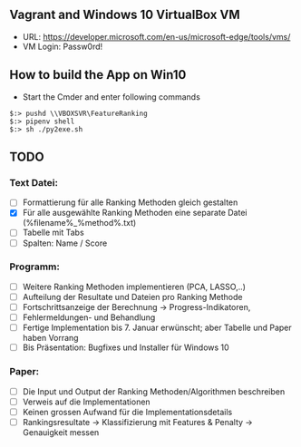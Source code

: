 ## Vagrant and Windows 10 VirtualBox VM

* URL: https://developer.microsoft.com/en-us/microsoft-edge/tools/vms/
* VM Login: Passw0rd!

## How to build the App on Win10

* Start the Cmder and enter following commands

```
$:> pushd \\VBOXSVR\FeatureRanking
$:> pipenv shell
$:> sh ./py2exe.sh
```

## TODO

### Text Datei:

- [ ] Formattierung für alle Ranking Methoden gleich gestalten
- [x] Für alle ausgewählte Ranking Methoden eine separate Datei (%filename%_%method%.txt)
- [ ] Tabelle mit Tabs
- [ ] Spalten: Name / Score

### Programm:

- [ ] Weitere Ranking Methoden implementieren (PCA, LASSO,..)
- [ ] Aufteilung der Resultate und Dateien pro Ranking Methode
- [ ] Fortschrittsanzeige der Berechnung -> Progress-Indikatoren,
- [ ] Fehlermeldungen- und Behandlung
- [ ] Fertige Implementation bis 7. Januar erwünscht; aber Tabelle und Paper haben Vorrang
- [ ] Bis Präsentation: Bugfixes und Installer für Windows 10

### Paper:

- [ ] Die Input und Output der Ranking Methoden/Algorithmen beschreiben
- [ ] Verweis auf die Implementationen
- [ ] Keinen grossen Aufwand für die Implementationsdetails
- [ ] Rankingsresultate -> Klassifizierung mit Features & Penalty -> Genauigkeit messen

